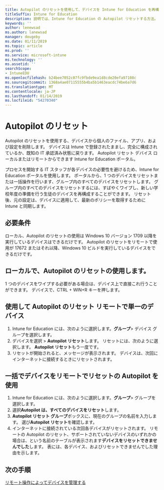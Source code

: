 ```yaml
---
title: Autopilot のリセットを使用して、デバイスを Intune for Education を再構成するには
titleSuffix: Intune for Education
description: 説明では、Intune for Education の Autopilot リセットする方法。
keywords: ''
author: lenewsad
ms.author: lanewsad
manager: dougeby
ms.date: 01/11/2019
ms.topic: article
ms.prod: ''
ms.service: microsoft-intune
ms.technology: ''
ms.assetid: ''
searchScope:
- IntuneEDU
ms.openlocfilehash: b24bee7052c07fc9fbde9ea1d8cde20efa97108c
ms.sourcegitcommit: 1368a4ae07115555b4ba5b1463eacdc74be6a7d6
ms.translationtype: MT
ms.contentlocale: ja-JP
ms.lasthandoff: 01/14/2019
ms.locfileid: "54270340"
---
```

# <a name="autopilot-reset"></a>Autopilot のリセット
Autopilot のリセットを使用する、デバイスから個人のファイル、アプリ、および設定を削除します。 デバイスは Intune で登録されたままし、完全に構成されているか、既知の IT 承認済み状態に戻ります。
Autopilot リセット デバイス ローカルまたはリモートからできます Intune for Education ポータル。  

プロセスを開始する IT スタッフが各デバイスの必要性を避けるため、Intune for Education ポータルを使用します。 ポータルから、1 つのデバイスをリセットまたは一括操作を行います、グループ内のすべてのデバイスをリセットします。 グループ内のすべてのデバイスをリセットするには、すばやくワイプし、新しい学校年度の準備を行う生徒のデバイスを再構成することができます。
リセット後、元の設定は、デバイスに適用して、最新のポリシーを取得するために Intune と同期します。  

## <a name="requirements"></a>必要条件
ローカル、Autopilot のリセットの使用は Windows 10 バージョン 1709 以降を実行しているデバイスはできるだけです。
Autopilot のリセットをリモートで使用が 17672 またはそれ以降、Windows 10 ビルドを実行しているデバイスをできるだけです。

## <a name="use-autopilot-reset-locally"></a>ローカルで、Autopilot のリセットの使用します。
1 つのデバイスをワイプする必要がある場合は、デバイス上で直接これ行うことができます。 デバイスで、CTRL + WIN+R キーを押します。  

## <a name="use-autopilot-reset-remotely-for-a-single-device"></a>使用して Autopilot のリセット リモートで単一のデバイス
1. Intune for Education には、次のように選択します。**グループ**> デバイス グループを選択します。
2. デバイスを選択 > **Autopilot リセット**します。 リセットには、次のように選択します。 **Autopilot リセット**もう一度です。
2.  リセットが開始されると、メッセージが表示されます。 デバイスは、次回にインターネットに接続するときにリセットされます。  

## <a name="use-autopilot-reset-remotely-for-devices-in-bulk"></a>一括でデバイスをリモートでリセットの Autopilot を使用  
1.  Intune for Education には、次のように選択します。**グループ**> グループを選択します。
2. 選択**Autopilot は、すべてのデバイスをリセット**します。
2. **Autopilot リセット グループ**ボックスに、現在のグループの名前を入力します。 選び**Autopilot リセット**を確認します。
3.  インターネットに接続されている次回各デバイスがリセットされます。 リモートの Autopilot のリセット、サポートされていないデバイスのいずれかの場合は、という名前のテーブルが表示されます**デバイスをリセットできませんでした**します。 表には、各デバイス、およびリセットできませんでした理由を示します。  

## <a name="next-steps"></a>次の手順
[リモート操作によってデバイスを管理する](edu-device-remote-actions.md)



